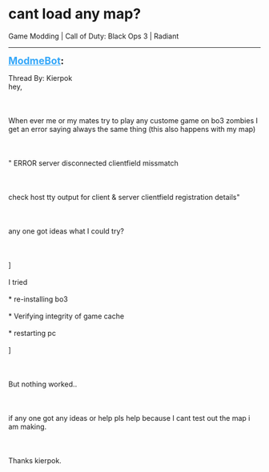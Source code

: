 # cant load any map?
Game Modding | Call of Duty: Black Ops 3 | Radiant

---
<strong style="font-size: 1.4em;"><span style="text-decoration: underline;text-decoration-color: #34a7f9;"><span style="color:#34a7f9;">ModmeBot</span></span>:</strong>

<p>Thread By: Kierpok<br />hey,<br /><br /><br /><br />When ever me or my mates try to play any custome game on bo3 zombies I get an error saying always the same thing (this also happens with my map)<br /><br /><br /><br />&quot; ERROR server disconnected clientfield missmatch<br /><br />  <br /><br />  check host tty output for client &amp; server clientfield registration details&quot;<br /><br /><br /><br />any one got ideas what I could try?<br /><br /><br /><br />]<br /><br />    I tried<br /><br /> * re-installing bo3<br /><br /> * Verifying integrity of game cache<br /><br /> * restarting pc<br /><br />]<br /><br /><br /><br />But nothing worked..<br /><br /><br /><br />if any one got any ideas or help pls help because I cant test out the map i am making.<br /><br /><br /><br />Thanks kierpok.</p>
